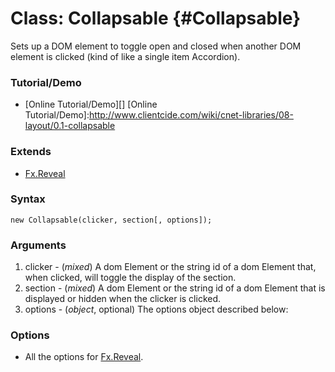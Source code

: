 Class: Collapsable {#Collapsable}
=================================

Sets up a DOM element to toggle open and closed when another DOM element is clicked (kind of like a single item Accordion).

### Tutorial/Demo

* [Online Tutorial/Demo][]
[Online Tutorial/Demo]:http://www.clientcide.com/wiki/cnet-libraries/08-layout/0.1-collapsable

### Extends

* [Fx.Reveal][]

### Syntax

	new Collapsable(clicker, section[, options]);

### Arguments

1. clicker - (*mixed*) A dom Element or the string id of a dom Element that, when clicked, will toggle the display of the section.
2. section - (*mixed*) A dom Element or the string id of a dom Element that is displayed or hidden when the clicker is clicked.
3. options - (*object*, optional) The options object described below:

### Options

* All the options for [Fx.Reveal][].

[Fx.Reveal]: http://clientcide.com/docs/Fx/Fx.Reveal